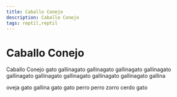 ```yaml
---
title: Caballo Conejo
description: Caballo Conejo
tags: reptil,reptil
---
```


# Caballo Conejo

Caballo Conejo gato gallinagato gallinagato gallinagato gallinagato gallinagato gallinagato gallinagato gallinagato gallinagato gallina

oveja gato gallina gato gato perro perro zorro cerdo gato